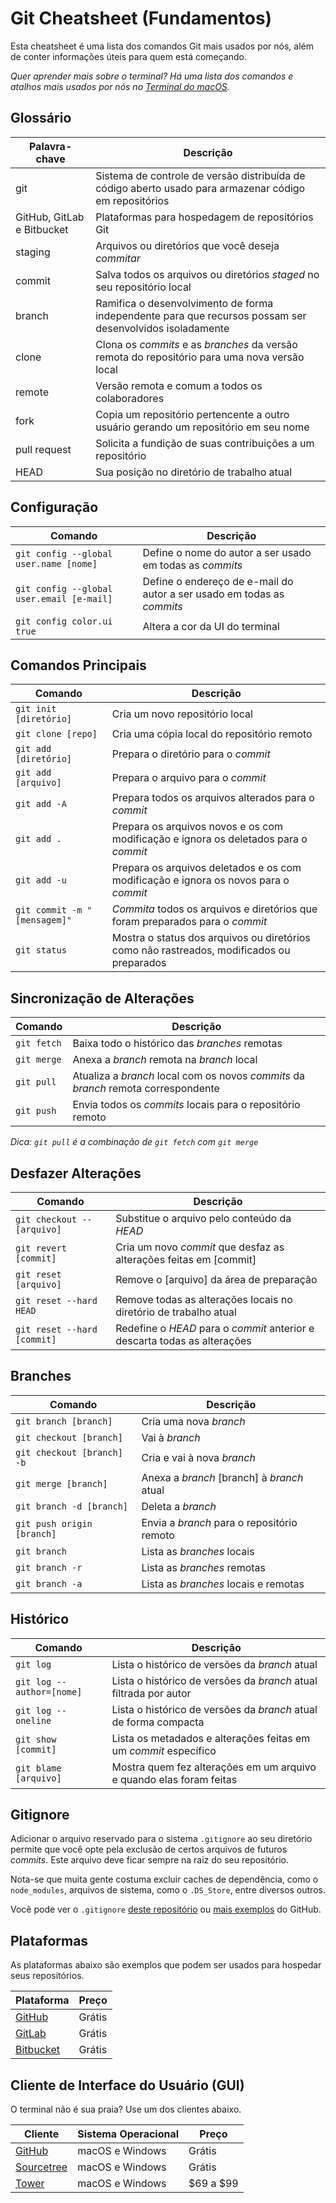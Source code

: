 # Git Cheatsheet (Fundamentos)

Esta cheatsheet é uma lista dos comandos Git mais usados por nós, além de conter informações úteis para quem está começando.

*Quer aprender mais sobre o terminal? Há uma lista dos comandos e atalhos mais usados por nós no [Terminal do macOS](https://github.com/0nn0/terminal-mac-cheatsheet/tree/master/Português).*

## Glossário

| Palavra-chave              | Descrição                                                                                                |
| -------------------------- | -------------------------------------------------------------------------------------------------------- |
| git                        | Sistema de controle de versão distribuída de código aberto usado para armazenar código em repositórios   |
| GitHub, GitLab e Bitbucket | Plataformas para hospedagem de repositórios Git                                                           |
| staging                    | Arquivos ou diretórios que você deseja *commitar*                                                        |
| commit                     | Salva todos os arquivos ou diretórios *staged* no seu repositório local                                  |
| branch                     | Ramifica o desenvolvimento de forma independente para que recursos possam ser desenvolvidos isoladamente |
| clone                      | Clona os *commits* e as *branches* da versão remota do repositório para uma nova versão local            |
| remote                     | Versão remota e comum a todos os colaboradores                                                           |
| fork                       | Copia um repositório pertencente a outro usuário gerando um repositório em seu nome                      |
| pull request               | Solicita a fundição de suas contribuições a um repositório                                               |
| HEAD                       | Sua posição no diretório de trabalho atual                                                               |

## Configuração

| Comando                                   | Descrição                                                              |
| ----------------------------------------- | ---------------------------------------------------------------------- |
| `git config --global user.name [nome]`    | Define o nome do autor a ser usado em todas as *commits*               |
| `git config --global user.email [e-mail]` | Define o endereço de e-mail do autor a ser usado em todas as *commits* |
| `git config color.ui true`                | Altera a cor da UI do terminal                                         |

## Comandos Principais

| Comando                      | Descrição                                                                                 |
| ---------------------------  | ----------------------------------------------------------------------------------------- |
| `git init [diretório]`       | Cria um novo repositório local                                                            |
| `git clone [repo]`           | Cria uma cópia local do repositório remoto                                                |
| `git add [diretório]`        | Prepara o diretório para o *commit*                                                       |
| `git add [arquivo]`          | Prepara o arquivo para o *commit*                                                         |
| `git add -A`                 | Prepara todos os arquivos alterados para o *commit*                                       |
| `git add .`                  | Prepara os arquivos novos e os com modificação e ignora os deletados para o *commit*      |
| `git add -u`                 | Prepara os arquivos deletados e os com modificação e ignora os novos para o *commit*      |
| `git commit -m "[mensagem]"` | *Commita* todos os arquivos e diretórios que foram preparados para o *commit*             |
| `git status`                 | Mostra o status dos arquivos ou diretórios como não rastreados, modificados ou preparados |

## Sincronização de Alterações

| Comando     | Descrição                                                                          |
| ----------- | ---------------------------------------------------------------------------------- |
| `git fetch` | Baixa todo o histórico das *branches* remotas                                      |
| `git merge` | Anexa a *branch* remota na *branch* local                                          |
| `git pull`  | Atualiza a *branch* local com os novos *commits* da *branch* remota correspondente |
| `git push`  | Envia todos os *commits* locais para o repositório remoto                          |

*Dica: `git pull` é a combinação de `git fetch` com `git merge`*

## Desfazer Alterações

| Comando                     | Descrição                                                                 |
| --------------------------- | ------------------------------------------------------------------------- |
| `git checkout -- [arquivo]` | Substitue o arquivo pelo conteúdo da *HEAD*                               |
| `git revert [commit]`       | Cria um novo *commit* que desfaz as alterações feitas em [commit]         |
| `git reset [arquivo]`       | Remove o [arquivo] da área de preparação                                  |
| `git reset --hard HEAD`     | Remove todas as alterações locais no diretório de trabalho atual          |
| `git reset --hard [commit]` | Redefine o *HEAD* para o *commit* anterior e descarta todas as alterações |

## Branches

| Comando                    | Descrição                                  |
| -------------------------- | ------------------------------------------ |
| `git branch [branch]`      | Cria uma nova *branch*                     |
| `git checkout [branch]`    | Vai à *branch*                             |
| `git checkout [branch] -b` | Cria e vai à nova *branch*                 |
| `git merge [branch]`       | Anexa a *branch* [branch] à *branch* atual |
| `git branch -d [branch]`   | Deleta a *branch*                          |
| `git push origin [branch]` | Envia a *branch* para o repositório remoto |
| `git branch`               | Lista as *branches* locais                 |
| `git branch -r`            | Lista as *branches* remotas                |
| `git branch -a`            | Lista as *branches* locais e remotas       |

## Histórico

| Comando                    | Descrição                                                           |
| -------------------------- | ------------------------------------------------------------------- |
| `git log`                  | Lista o histórico de versões da *branch* atual                      |
| `git log --author=[nome]`  | Lista o histórico de versões da *branch* atual filtrada por autor   |
| `git log --oneline`        | Lista o histórico de versões da *branch* atual de forma compacta    |
| `git show [commit]`        | Lista os metadados e alterações feitas em um *commit* específico    |
| `git blame [arquivo]`      | Mostra quem fez alterações em um arquivo e quando elas foram feitas |         |

## Gitignore

Adicionar o arquivo reservado para o sistema `.gitignore` ao seu diretório permite que você opte pela exclusão de certos arquivos de futuros *commits*. Este arquivo deve ficar sempre na raiz do seu repositório.

Nota-se que muita gente costuma excluir caches de dependência, como o `node_modules`, arquivos de sistema, como o `.DS_Store`, entre diversos outros.

Você pode ver o `.gitignore` [deste repositório](https://github.com/0nn0/git-basics-cheatsheet/blob/master/.gitignore) ou [mais exemplos](https://github.com/github/gitignore) do GitHub.

## Plataformas

As plataformas abaixo são exemplos que podem ser usados para hospedar seus repositórios.

| Plataforma                         | Preço  |
| ---------------------------------- | ------ |
| [GitHub](https://github.com)       | Grátis |
| [GitLab](https://gitlab.com)       | Grátis |
| [Bitbucket](https://bitbucket.org) | Grátis |

## Cliente de Interface do Usuário (GUI)

O terminal não é sua praia? Use um dos clientes abaixo.

| Cliente                                     | Sistema Operacional | Preço     |
| ------------------------------------------- | ------------------- | --------- |
| [GitHub](https://desktop.github.com)        | macOS e Windows     | Grátis    |
| [Sourcetree](https://www.sourcetreeapp.com) | macOS e Windows     | Grátis    |
| [Tower](https://www.git-tower.com)          | macOS e Windows     | $69 a $99 |
